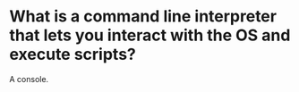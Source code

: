 # What is a command line interpreter that lets you interact with the OS and execute scripts?

A console.
